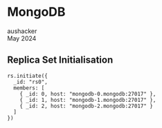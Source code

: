 # MongoDB

aushacker<br/>
May 2024

## Replica Set Initialisation

```
rs.initiate({
  _id: "rs0",
  members: [
    { _id: 0, host: "mongodb-0.mongodb:27017" },
    { _id: 1, host: "mongodb-1.mongodb:27017" },
    { _id: 2, host: "mongodb-2.mongodb:27017" }
  ]
})
```
